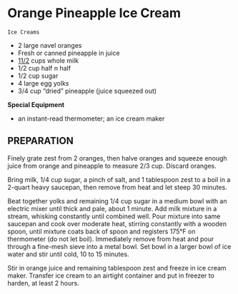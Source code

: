 # Orange Pineapple Ice Cream

`Ice Creams`

- 2 large navel oranges
- Fresh or canned pineapple in juice
- [11/2]() cups whole milk
- 1/2 cup half n half
- 1/2 cup sugar
- 4 large egg yolks
- 3/4 cup “dried” pineapple (juice squeezed out)

**Special Equipment**

- an instant-read thermometer; an ice cream maker

## PREPARATION

Finely grate zest from 2 oranges, then halve oranges and squeeze enough juice from orange and pineapple to measure 2/3 cup. Discard oranges.

Bring milk, 1/4 cup sugar, a pinch of salt, and 1 tablespoon zest to a boil in a 2-quart heavy saucepan, then remove from heat and let steep 30 minutes.

Beat together yolks and remaining 1/4 cup sugar in a medium bowl with an electric mixer until thick and pale, about 1 minute. Add milk mixture in a stream, whisking constantly until combined well. Pour mixture into same saucepan and cook over moderate heat, stirring constantly with a wooden spoon, until mixture coats back of spoon and registers 175°F on thermometer (do not let boil). Immediately remove from heat and pour through a fine-mesh sieve into a metal bowl. Set bowl in a larger bowl of ice water and stir until cold, 10 to 15 minutes.

Stir in orange juice and remaining tablespoon zest and freeze in ice cream maker. Transfer ice cream to an airtight container and put in freezer to harden, at least 2 hours.
